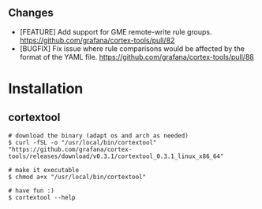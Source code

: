 ## Changes

- [FEATURE] Add support for GME remote-write rule groups. https://github.com/grafana/cortex-tools/pull/82
- [BUGFIX] Fix issue where rule comparisons would be affected by the format of the YAML file. https://github.com/grafana/cortex-tools/pull/88

# Installation

## cortextool

```
# download the binary (adapt os and arch as needed)
$ curl -fSL -o "/usr/local/bin/cortextool" "https://github.com/grafana/cortex-tools/releases/download/v0.3.1/cortextool_0.3.1_linux_x86_64"

# make it executable
$ chmod a+x "/usr/local/bin/cortextool"

# have fun :)
$ cortextool --help
```
